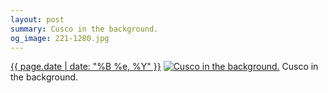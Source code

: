 ```yaml
---
layout: post
summary: Cusco in the background.
og_image: 221-1280.jpg
---
```


<p>
  <time><a href="/221">{{ page.date | date: "%B %e, %Y" }}</a></time>
  <a href="/221"><img src="{{ site.assets_url }}/221-640.jpg" srcset="{{ site.assets_url }}/221-1280.jpg 1280w, {{ site.assets_url }}/221-960.jpg 960w, {{ site.assets_url }}/221-640.jpg 640w, {{ site.assets_url }}/221-320.jpg 320w" sizes="(min-width: 700px) 50vw, calc(100vw - 2rem)" alt="Cusco in the background." /></a>
  <span>Cusco in the background.</span>
</p>
